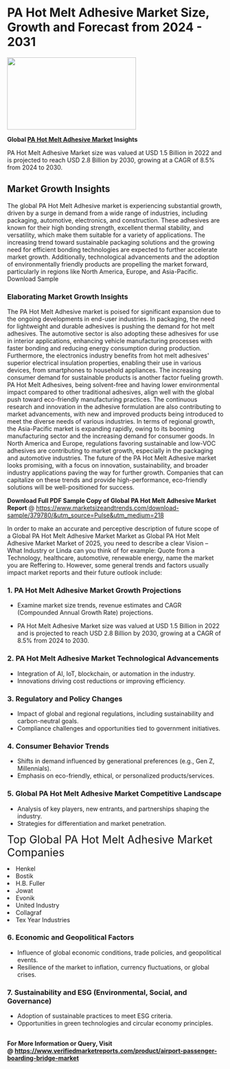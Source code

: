 <H1>PA Hot Melt Adhesive Market Size, Growth and Forecast from 2024 - 2031</H1><img class="aligncenter size-medium wp-image-584254" src="https://thirdeyenews.in/wp-content/uploads/2024/09/Global-Market-Research-300x168.jpeg" alt="" width="300" height="168" /><p><strong>Global&nbsp;<a href="https://www.marketsizeandtrends.com/download-sample/379780/&amp;utm_source=Pulse&amp;utm_medium=218">PA Hot Melt Adhesive Market</a> Insights</strong></p><p>PA Hot Melt Adhesive Market size was valued at USD 1.5 Billion in 2022 and is projected to reach USD 2.8 Billion by 2030, growing at a CAGR of 8.5% from 2024 to 2030.</p><p><h2>Market Growth Insights</h2> The global PA Hot Melt Adhesive market is experiencing substantial growth, driven by a surge in demand from a wide range of industries, including packaging, automotive, electronics, and construction. These adhesives are known for their high bonding strength, excellent thermal stability, and versatility, which make them suitable for a variety of applications. The increasing trend toward sustainable packaging solutions and the growing need for efficient bonding technologies are expected to further accelerate market growth. Additionally, technological advancements and the adoption of environmentally friendly products are propelling the market forward, particularly in regions like North America, Europe, and Asia-Pacific. Download Sample <h3>Elaborating Market Growth Insights</h3> The PA Hot Melt Adhesive market is poised for significant expansion due to the ongoing developments in end-user industries. In packaging, the need for lightweight and durable adhesives is pushing the demand for hot melt adhesives. The automotive sector is also adopting these adhesives for use in interior applications, enhancing vehicle manufacturing processes with faster bonding and reducing energy consumption during production. Furthermore, the electronics industry benefits from hot melt adhesives' superior electrical insulation properties, enabling their use in various devices, from smartphones to household appliances. The increasing consumer demand for sustainable products is another factor fueling growth. PA Hot Melt Adhesives, being solvent-free and having lower environmental impact compared to other traditional adhesives, align well with the global push toward eco-friendly manufacturing practices. The continuous research and innovation in the adhesive formulation are also contributing to market advancements, with new and improved products being introduced to meet the diverse needs of various industries. In terms of regional growth, the Asia-Pacific market is expanding rapidly, owing to its booming manufacturing sector and the increasing demand for consumer goods. In North America and Europe, regulations favoring sustainable and low-VOC adhesives are contributing to market growth, especially in the packaging and automotive industries. The future of the PA Hot Melt Adhesive market looks promising, with a focus on innovation, sustainability, and broader industry applications paving the way for further growth. Companies that can capitalize on these trends and provide high-performance, eco-friendly solutions will be well-positioned for success. </p><p><span class=""><strong>Download Full PDF Sample Copy of Global PA Hot Melt Adhesive Market Report</strong> @ <a href="https://www.marketsizeandtrends.com/download-sample/379780/&amp;utm_source=Pulse&amp;utm_medium=218" target="_blank">https://www.marketsizeandtrends.com/download-sample/379780/&amp;utm_source=Pulse&amp;utm_medium=218</a></span></p><p>In order to make an accurate and perceptive description of future scope of a Global&nbsp;PA Hot Melt Adhesive Market Market as Global&nbsp;PA Hot Melt Adhesive Market Market of 2025, you need to describe a clear Vision &ndash; What Industry or Linda can you think of for example: Quote from a Technology, healthcare, automotive, renewable energy, name the market you are Reffering to. However, some general trends and factors usually impact market reports and their future outlook include:</p><h3>1.&nbsp;<strong>PA Hot Melt Adhesive Market Growth Projections</strong></h3><ul><li>Examine market size trends, revenue estimates and CAGR (Compounded Annual Growth Rate) projections.</li><li><p>PA Hot Melt Adhesive Market size was valued at USD 1.5 Billion in 2022 and is projected to reach USD 2.8 Billion by 2030, growing at a CAGR of 8.5% from 2024 to 2030.</p></li></ul><h3>2.&nbsp;<strong>PA Hot Melt Adhesive Market Technological Advancements</strong></h3><ul><li>Integration of AI, IoT, blockchain, or automation in the industry.</li><li>Innovations driving cost reductions or improving efficiency.</li></ul><h3>3.&nbsp;<strong>Regulatory and Policy Changes</strong></h3><ul><li>Impact of global and regional regulations, including sustainability and carbon-neutral goals.</li><li>Compliance challenges and opportunities tied to government initiatives.</li></ul><h3>4.&nbsp;<strong>Consumer Behavior Trends</strong></h3><ul><li>Shifts in demand influenced by generational preferences (e.g., Gen Z, Millennials).</li><li>Emphasis on eco-friendly, ethical, or personalized products/services.</li></ul><h3>5.&nbsp;<strong>Global PA Hot Melt Adhesive Market Competitive Landscape</strong></h3><ul><li>Analysis of key players, new entrants, and partnerships shaping the industry.</li><li>Strategies for differentiation and market penetration.</li></ul><p data-pm-slice="1 1 []"><span style="color: inherit; font-family: inherit; font-size: 25px;">Top Global PA Hot Melt Adhesive Market Companies</span></p><div class="" data-test-id=""><p><li>Henkel</li><li> Bostik</li><li> H.B. Fuller</li><li> Jowat</li><li> Evonik</li><li> United Industry</li><li> Collagraf</li><li> Tex Year Industries</li></p></div><h3>6.&nbsp;<strong>Economic and Geopolitical Factors</strong></h3><ul><li>Influence of global economic conditions, trade policies, and geopolitical events.</li><li>Resilience of the market to inflation, currency fluctuations, or global crises.</li></ul><h3>7.&nbsp;<strong>Sustainability and ESG (Environmental, Social, and Governance)</strong></h3><ul><li>Adoption of sustainable practices to meet ESG criteria.</li><li>Opportunities in green technologies and circular economy principles.</li></ul><h2><strong style="font-size: 14px;">For More Information or Query, Visit @&nbsp;</strong><a style="background-color: #ffffff; font-size: 14px;" href="https://www.marketsizeandtrends.com/report/pa-hot-melt-adhesive-market/" target="_blank">https://www.verifiedmarketreports.com/product/airport-passenger-boarding-bridge-market</a></h2>
